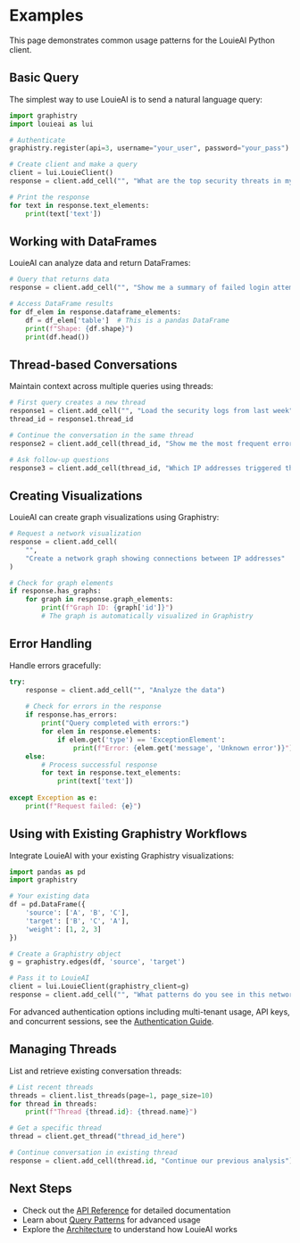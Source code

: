 # Examples

This page demonstrates common usage patterns for the LouieAI Python client.

## Basic Query

The simplest way to use LouieAI is to send a natural language query:

```python
import graphistry
import louieai as lui

# Authenticate
graphistry.register(api=3, username="your_user", password="your_pass")

# Create client and make a query
client = lui.LouieClient()
response = client.add_cell("", "What are the top security threats in my data?")

# Print the response
for text in response.text_elements:
    print(text['text'])
```

## Working with DataFrames

LouieAI can analyze data and return DataFrames:

```python
# Query that returns data
response = client.add_cell("", "Show me a summary of failed login attempts by country")

# Access DataFrame results
for df_elem in response.dataframe_elements:
    df = df_elem['table']  # This is a pandas DataFrame
    print(f"Shape: {df.shape}")
    print(df.head())
```

## Thread-based Conversations

Maintain context across multiple queries using threads:

```python
# First query creates a new thread
response1 = client.add_cell("", "Load the security logs from last week")
thread_id = response1.thread_id

# Continue the conversation in the same thread
response2 = client.add_cell(thread_id, "Show me the most frequent error codes")

# Ask follow-up questions
response3 = client.add_cell(thread_id, "Which IP addresses triggered these errors?")
```

## Creating Visualizations

LouieAI can create graph visualizations using Graphistry:

```python
# Request a network visualization
response = client.add_cell(
    "", 
    "Create a network graph showing connections between IP addresses"
)

# Check for graph elements
if response.has_graphs:
    for graph in response.graph_elements:
        print(f"Graph ID: {graph['id']}")
        # The graph is automatically visualized in Graphistry
```

## Error Handling

Handle errors gracefully:

```python
try:
    response = client.add_cell("", "Analyze the data")
    
    # Check for errors in the response
    if response.has_errors:
        print("Query completed with errors:")
        for elem in response.elements:
            if elem.get('type') == 'ExceptionElement':
                print(f"Error: {elem.get('message', 'Unknown error')}")
    else:
        # Process successful response
        for text in response.text_elements:
            print(text['text'])
            
except Exception as e:
    print(f"Request failed: {e}")
```

## Using with Existing Graphistry Workflows

Integrate LouieAI with your existing Graphistry visualizations:

```python
import pandas as pd
import graphistry

# Your existing data
df = pd.DataFrame({
    'source': ['A', 'B', 'C'],
    'target': ['B', 'C', 'A'],
    'weight': [1, 2, 3]
})

# Create a Graphistry object
g = graphistry.edges(df, 'source', 'target')

# Pass it to LouieAI
client = lui.LouieClient(graphistry_client=g)
response = client.add_cell("", "What patterns do you see in this network?")
```

For advanced authentication options including multi-tenant usage, API keys, and concurrent sessions, see the [Authentication Guide](authentication.md).

## Managing Threads

List and retrieve existing conversation threads:

```python
# List recent threads
threads = client.list_threads(page=1, page_size=10)
for thread in threads:
    print(f"Thread {thread.id}: {thread.name}")

# Get a specific thread
thread = client.get_thread("thread_id_here")

# Continue conversation in existing thread
response = client.add_cell(thread.id, "Continue our previous analysis")
```

## Next Steps

- Check out the [API Reference](../api/index.md) for detailed documentation
- Learn about [Query Patterns](query-patterns.md) for advanced usage
- Explore the [Architecture](../developer/architecture.md) to understand how LouieAI works